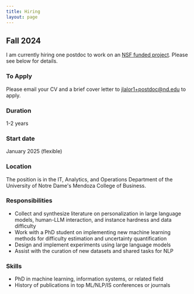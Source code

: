 ```yaml
---
title: Hiring
layout: page
---
```



## Fall 2024

I am currently hiring one postdoc to work on an [NSF funded project](https://www.nsf.gov/awardsearch/showAward?AWD_ID=2403438&HistoricalAwards=false). 
Please see below for details. 


### To Apply 

Please email your CV and a brief cover letter to jlalor1+postdoc@nd.edu to apply.


### Duration

1-2 years

### Start date

January 2025 (flexible)

### Location

The position is in the IT, Analytics, and Operations Department of the University of Notre Dame's Mendoza College of Business.

### Responsibilities

- Collect and synthesize literature on personalization in large language
models, human-LLM interaction, and instance hardness and data difficulty
- Work with a PhD student on implementing new machine learning methods
for difficulty estimation and uncertainty quantification
- Design and implement experiments using large language models 
- Assist with the curation of new datasets and shared tasks for NLP

### Skills

- PhD in machine learning, information systems, or related field
- History of publications in top ML/NLP/IS conferences or journals
